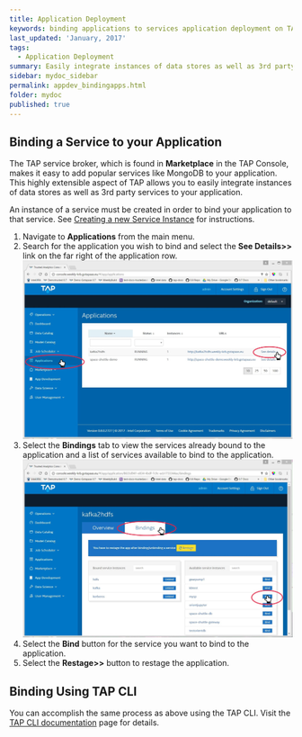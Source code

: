 ```yaml
---
title: Application Deployment
keywords: binding applications to services application deployment on TAP
last_updated: 'January, 2017'
tags:
  - Application Deployment
summary: Easily integrate instances of data stores as well as 3rd party services to your application. 
sidebar: mydoc_sidebar
permalink: appdev_bindingapps.html
folder: mydoc
published: true
---
```


## Binding a Service to your Application

The TAP service broker, which is found in **Marketplace** in the TAP Console, makes it easy to add popular services like MongoDB to your application. This highly extensible aspect of TAP allows you to easily integrate instances of data stores as well as 3rd party services to your application. 

An instance of a service must be created in order to bind your application to that service. See [Creating a new Service Instance](/Platform-Marketplace/marketplace_createinstance.md) for instructions.

1. Navigate to **Applications** from the main menu.
1. Search for the application you wish to bind and select the **See Details>>** link on the far right of the application row.
![appdeploy_binding_screen1.jpg](/images/appdeploy_binding_screen1.jpg)
1. Select the **Bindings** tab to view the services already bound to the application and a list of services available to bind to the application. 
![appdeploy_binding_screen2.jpg](/images/appdeploy_binding_screen2.jpg)
1. Select the **Bind** button for the service you want to bind to the application.
1. Select the **Restage>>** button to restage the application.  

## Binding Using TAP CLI

You can accomplish the same process as above using the TAP CLI.  Visit the [TAP CLI documentation](/Reference-Documents/reference_cli.md) page for details. 
